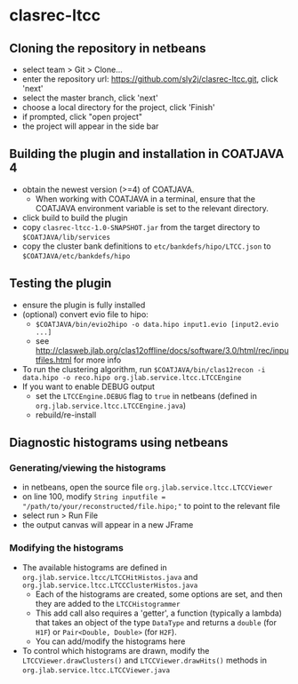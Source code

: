 # clasrec-ltcc

## Cloning the repository in netbeans
 * select team > Git > Clone...
 * enter the repository url: https://github.com/sly2j/clasrec-ltcc.git, click 'next'
 * select the master branch, click 'next'
 * choose a local directory for the project, click 'Finish'
 * if prompted, click "open project"
 * the project will appear in the side bar
 
## Building the plugin and installation in COATJAVA 4
 * obtain the newest version (>=4) of COATJAVA.
   * When working with COATJAVA in a terminal, ensure that the COATJAVA environment variable is set to the relevant directory.
 * click build to build the plugin
 * copy ```clasrec-ltcc-1.0-SNAPSHOT.jar``` from the target directory to ```$COATJAVA/lib/services```
 * copy the cluster bank definitions to ```etc/bankdefs/hipo/LTCC.json``` to ```$COATJAVA/etc/bankdefs/hipo```
 
## Testing the plugin
 * ensure the plugin is fully installed
 * (optional) convert evio file to hipo: 
    * ```$COATJAVA/bin/evio2hipo -o data.hipo input1.evio [input2.evio ...]```
    * see http://clasweb.jlab.org/clas12offline/docs/software/3.0/html/rec/inputfiles.html for more info
 * To run the clustering algorithm, run ```$COATJAVA/bin/clas12recon -i data.hipo -o reco.hipo org.jlab.service.ltcc.LTCCEngine```
 * If you want to enable DEBUG output
    * set the ```LTCCEngine.DEBUG``` flag to ```true``` in netbeans (defined in ```org.jlab.service.ltcc.LTCCEngine.java```)
    * rebuild/re-install
    
## Diagnostic histograms using netbeans
### Generating/viewing the histograms
  * in netbeans, open the source file ```org.jlab.service.ltcc.LTCCViewer```
  * on line 100, modify ```String inputfile = "/path/to/your/reconstructed/file.hipo;"``` to point to the relevant file
  * select run > Run File
  * the output canvas will appear in a new JFrame 

### Modifying the histograms
  * The available histograms are defined in ```org.jlab.service.ltcc/LTCCHitHistos.java``` and ```org.jlab.service.ltcc.LTCCClusterHistos.java```
    * Each of the histograms are created, some options are set, and then they are added to the ```LTCCHistogrammer```
    * This add call also requires a 'getter', a function (typically a lambda) that takes an object of the type ```DataType``` and returns a ```double``` (for ```H1F```) or ```Pair<Double, Double>``` (for ```H2F```).
    * You can add/modify the histograms here
  * To control which histograms are drawn, modify the ```LTCCViewer.drawClusters()``` and ```LTCCViewer.drawHits()``` methods in ```org.jlab.service.ltcc.LTCCViewer.java```
